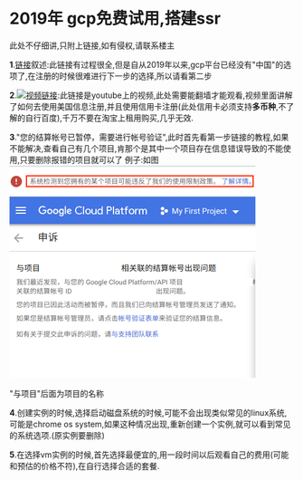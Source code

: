 # 2019年 gcp免费试用,搭建ssr


此处不仔细讲,只附上链接,如有侵权,请联系楼主

**1**.[链接](https://www.wmsoho.com/google-cloud-platform-ssr-bbr-tutorial/)叙述:此链接有过程很全,但是自从2019年以来,gcp平台已经没有"中国"的选项了,在注册的时候很难进行下一步的选择,所以请看第二步

**2**.[![视频链接](http://img.youtube.com/vi/T-D1KVIuvjA/0.jpg)](file/1.mp4):此链接是youtube上的视频,此处需要能翻墙才能观看,视频里面讲解了如何去使用美国信息注册,并且使用信用卡注册(此处信用卡必须支持**多币种**,不了解的自行百度),千万不要在淘宝上租用购买,几乎无效.

**3**."您的结算帐号已暂停，需要进行帐号验证",此时首先看第一步链接的教程,如果不能解决,查看自己有几个项目,肯那个是其中一个项目存在信息错误导致的不能使用,只要删除报错的项目就可以了
例子:如图
![image_url](file/1.png)

"与项目"后面为项目的名称

**4**.创建实例的时候,选择启动磁盘系统的时候,可能不会出现类似常见的linux系统,可能是chrome os system,如果这种情况出现,重新创建一个实例,就可以看到常见的系统选项.(原实例要删除)

**5**.在选择vm实例的时候,首先选择最便宜的,用一段时间以后观看自己的费用(可能和预估的价格不符),在自行选择合适的套餐.